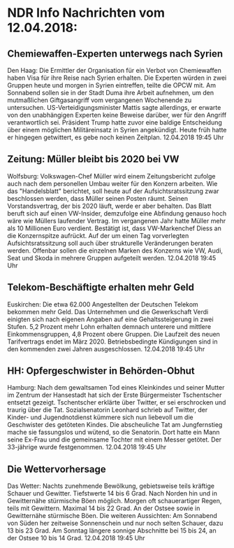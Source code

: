 # NDR Info Nachrichten vom 12.04.2018:


## Chemiewaffen-Experten unterwegs nach Syrien
Den Haag:  	Die Ermittler der Organisation für ein Verbot von Chemiewaffen haben Visa für ihre Reise nach Syrien erhalten. Die Experten würden in zwei Gruppen heute und morgen in Syrien eintreffen, teilte die OPCW mit. Am Sonnabend sollen sie in der Stadt Duma ihre Arbeit aufnehmen, um den mutmaßlichen Giftgasangriff vom vergangenen Wochenende zu untersuchen. US-Verteidigungsminister Mattis sagte allerdings, er erwarte von den unabhängigen Experten keine Beweise darüber, wer für den Angriff verantwortlich sei. Präsident Trump hatte zuvor eine baldige Entscheidung über
einem möglichen Militäreinsatz in Syrien angekündigt. Heute früh hatte er hingegen getwittert, es gebe noch keinen Zeitplan. 12.04.2018 19:45 Uhr 

## Zeitung: Müller bleibt bis 2020 bei VW
Wolfsburg: 	Volkswagen-Chef Müller wird einem Zeitungsbericht zufolge auch nach dem personellen Umbau weiter für den Konzern arbeiten. Wie das "Handelsblatt" berichtet, soll heute auf der Aufsichtsratssitzung zwar beschlossen werden, dass Müller  seinen Posten räumt. Seinen Vorstandsvertrag, der bis 2020 läuft, werde er aber behalten. Das Blatt beruft sich auf einen VW-Insider, demzufolge eine Abfindung genauso hoch wäre wie Müllers laufender Vertrag. Im vergangenen Jahr hatte Müller mehr als 10 Millionen Euro verdient. Bestätigt ist, dass VW-Markenchef Diess an die Konzernspitze aufrückt. Auf der um einen Tag vorverlegten Aufsichtsratssitzung soll auch über strukturelle Veränderungen beraten werden. Offenbar sollen die einzelnen Marken des Konzerns wie VW, Audi, Seat und Skoda in mehrere Gruppen aufgeteilt werden. 12.04.2018 19:45 Uhr 

## Telekom-Beschäftigte erhalten mehr Geld
Euskirchen: Die etwa 62.000 Angestellten der Deutschen Telekom bekommen mehr Geld. Das Unternehmen und die Gewerkschaft Verdi einigten sich nach eigenen Angaben auf eine Gehaltssteigerung in zwei Stufen. 5,2 Prozent mehr Lohn erhalten demnach unterere und mittlere Einkommensgruppen, 4,8 Prozent obere Gruppen. Die Laufzeit des neuen Tarifvertrags endet im März 2020. Betriebsbedingte Kündigungen sind in den kommenden zwei Jahren ausgeschlossen. 12.04.2018 19:45 Uhr 

## HH: Opfergeschwister in Behörden-Obhut
Hamburg: Nach dem gewaltsamen Tod eines Kleinkindes und seiner Mutter im Zentrum der Hansestadt hat sich der Erste Bürgermeister Tschentscher entsetzt gezeigt. Tschentscher erklärte über Twitter, er sei erschrocken und traurig über die Tat. Sozialsenatorin Leonhard schrieb auf Twitter, der Kinder- und Jugendnotdienst kümmere sich nun liebevoll um die Geschwister des getöteten Kindes. Die abscheuliche Tat am Jungfernstieg mache sie fassungslos und wütend, so die Senatorin. Dort hatte ein Mann seine Ex-Frau und die gemeinsame Tochter mit einem Messer getötet. Der 33-jährige wurde festgenommen. 12.04.2018 19:45 Uhr 

## Die Wettervorhersage
Das Wetter:
Nachts zunehmende Bewölkung, gebietsweise teils kräftige Schauer und Gewitter. Tiefstwerte 14 bis 6 Grad. Nach Norden hin und in Gewitternähe stürmische Böen möglich. Morgen oft schauerartiger Regen, teils mit Gewittern. Maximal 14 bis 22 Grad. An der Ostsee sowie in Gewitternähe stürmische Böen. Die weiteren Aussichten: Am Sonnabend von Süden her zeitweise Sonnenschein und nur noch selten Schauer, dazu 13 bis 23 Grad. Am Sonntag längere sonnige Abschnitte bei 15 bis 24, an der Ostsee 10 bis 14 Grad. 12.04.2018 19:45 Uhr 
